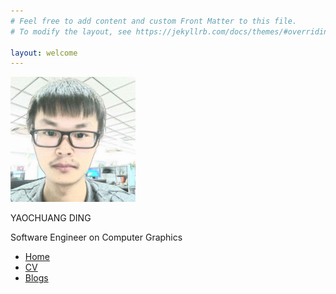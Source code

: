 ```yaml
---
# Feel free to add content and custom Front Matter to this file.
# To modify the layout, see https://jekyllrb.com/docs/themes/#overriding-theme-defaults

layout: welcome 
---
```


 <div id="avatardiv">
	<img class="avatar" src="/images/avatar.jpg"  alt="Portrait of Yaochuang" width="200" height="200"/>
  	<p class="avatarText">YAOCHUANG DING</p>
    <p class= "avatarText">Software Engineer on Computer Graphics</p>
	<nav id="avatarnav">
		<ul>
			<li><a href="/">Home</a></li>
			<li><a href="/about/">CV</a></li>
			<li><a href="/blogs.html">Blogs</a></li>
		</ul>
	</nav>
 </div>

